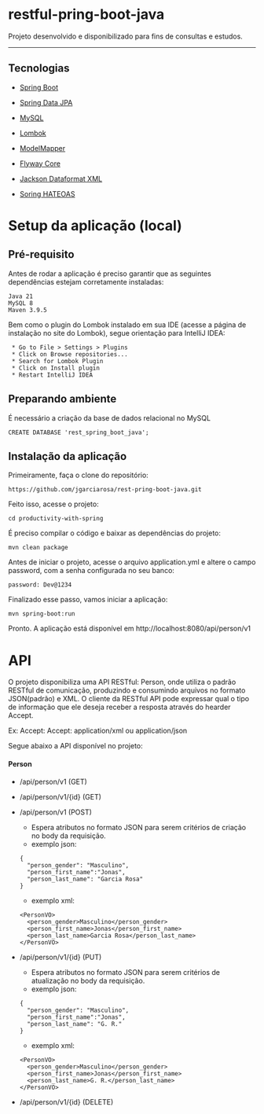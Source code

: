# restful-pring-boot-java

Projeto desenvolvido e disponibilizado para fins de consultas e estudos.

---

## Tecnologias

- [Spring Boot](https://spring.io/projects/spring-boot)
 
- [Spring Data JPA](https://spring.io/projects/spring-data-jpa)

- [MySQL](https://www.mysql.com/)

- [Lombok](https://projectlombok.org/)

- [ModelMapper](https://modelmapper.org/)

- [Flyway Core](https://flywaydb.org/)

- [Jackson Dataformat XML](https://mvnrepository.com/artifact/com.fasterxml.jackson.dataformat/jackson-dataformat-xml)

- [Soring HATEOAS](https://spring.io/projects/spring-hateoas)


# Setup da aplicação (local)

## Pré-requisito

Antes de rodar a aplicação é preciso garantir que as seguintes dependências estejam corretamente instaladas:
```
Java 21
MySQL 8
Maven 3.9.5 
```
Bem como o plugin do Lombok instalado em sua IDE (acesse a página de instalação no site do Lombok), segue orientação para IntelliJ IDEA:
```
 * Go to File > Settings > Plugins
 * Click on Browse repositories...
 * Search for Lombok Plugin
 * Click on Install plugin
 * Restart IntelliJ IDEA 
```

## Preparando ambiente

É necessário a criação da base de dados relacional no MySQL

```
CREATE DATABASE 'rest_spring_boot_java';
```

## Instalação da aplicação

Primeiramente, faça o clone do repositório:
```
https://github.com/jgarciarosa/rest-pring-boot-java.git
```
Feito isso, acesse o projeto:
```
cd productivity-with-spring
```
É preciso compilar o código e baixar as dependências do projeto:
```
mvn clean package
```
Antes de iniciar o projeto, acesse o arquivo application.yml e altere o campo password, com a senha configurada no seu banco:
```
password: Dev@1234
```
Finalizado esse passo, vamos iniciar a aplicação:
```
mvn spring-boot:run
```
Pronto. A aplicação está disponível em http://localhost:8080/api/person/v1

# API

O projeto disponibiliza uma API RESTful: Person, onde utiliza o padrão RESTful de comunicação, produzindo e consumindo arquivos no formato JSON(padrão) e XML. O cliente da RESTful API pode expressar qual o tipo de informação que ele deseja receber a resposta através do hearder Accept.

Ex: Accept: Accept: application/xml ou application/json

Segue abaixo a API disponível no projeto:

#### Person

 - /api/person/v1 (GET)
 - /api/person/v1/{id} (GET)
 - /api/person/v1 (POST)
     - Espera atributos no formato JSON para serem critérios de criação no body da requisição.
     - exemplo json:
    ```
    {
      "person_gender": "Masculino",
      "person_first_name":"Jonas",
      "person_last_name": "Garcia Rosa"
    }
    ```
     - exemplo xml:
    ```
    <PersonVO>
      <person_gender>Masculino</person_gender>
      <person_first_name>Jonas</person_first_name>
      <person_last_name>Garcia Rosa</person_last_name>
    </PersonVO>
    ```
    
 - /api/person/v1/{id} (PUT)
     -  Espera atributos no formato JSON para serem critérios de atualização no body da requisição.
     - exemplo json:
    ```
    {
      "person_gender": "Masculino",
      "person_first_name":"Jonas",
      "person_last_name": "G. R."
    }
    ```
     - exemplo xml:
    ```
    <PersonVO>
      <person_gender>Masculino</person_gender>
      <person_first_name>Jonas</person_first_name>
      <person_last_name>G. R.</person_last_name>
    </PersonVO>
    ```
 - /api/person/v1/{id} (DELETE)
